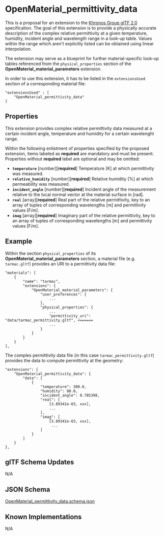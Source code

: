 OpenMaterial_permittivity_data
==============================

This is a proposal for an extension to the [Khronos Group glTF 2.0](https://github.com/KhronosGroup/glTF) specification. The goal of this extension is to
provide a physically accurate description of the complex relative permittivity at a given temperature, humidity, incident angle
and wavelength range in a look-up table. Values within the range which aren't explicitly listed can be
obtained using linear interpolation.

The extension may serve as a blueprint for further material-specific look-up tables referenced from the
``physical_properties`` section of the **OpenMaterial_material_parameters** extension. 

In order to use this extension, it has to be listed in the ``extensionsUsed`` section of a corresponding material
file:

```
"extensionsUsed" : [
    "OpenMaterial_permittivity_data"
]
```

Properties
----------

This extension provides complex relative permittivity data measured at a certain incident angle, temperature and humidity for a certain wavelenght range.

Within the following enlistment of properties specified by the proposed extension, items labeled as **required** are
mandatory and must be present. Properties without **required** label are optional and may be omitted:

* **`temperature`** [number][**required**]
Temperature [K] at which permittivity was measured.
* **`relative_humidity`** [number][**required**]
Relative humidity [%] at which permeability was measured.
* **`incident_angle`** [number][**required**]
Incident angle of the measurement relative to the local normal vector at the material surface in [rad].
* **`real`** [array][**required**]
Real part of the relative permittivity, key to an array of tuples of corresponding wavelengths [m] and permittivity values [F/m].
* **`imag`** [array][**required**]
Imaginary part of the relative permittivity, key to an array of tuples of corresponding wavelengths [m] and permittivity values [F/m].

Example
-------

Within the section `physical_properties` of its **OpenMaterial_material_parameters** section, a material file
(e.g. `tarmac.gltf`) provides an URI to a permittivity data file:

```
"materials": [
    {
        "name": "tarmac",
        "extensions": {
            "OpenMaterial_material_parameters": {
                "user_preferences": {
                    ...
                },
                "physical_properties": {
                    ...
                    "permittivity_uri": "data/tarmac_permittivity.gltf", <======					
                    ...
                }
            }
        }
    }
],
````

The complex permittivity data file (in this case `tarmac_permittivity.gltf`) provides the data to compute permittivity at the geometry: 

````
"extensions": {
    "OpenMaterial_permittivity_data": {
        "data": [
            {
                "temperature": 300.0,
                "humidity": 80.0,
                "incident_angle": 0.785398,				
				"real": [
					[3.89341e-03, xxx],
					...
				],
				"imag": [
					[3.89341e-03, xxx],
					 ...
				]
            }
        ]
    }
},
````

glTF Schema Updates
-------------------
N/A

JSON Schema
-----------
[OpenMaterial_permittivity_data.schema.json](schema/OpenMaterial_permittivity_data.schema.json)

Known Implementations
---------------------
N/A

